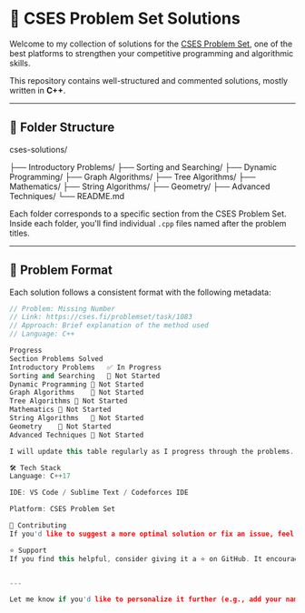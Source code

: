 # 📘 CSES Problem Set Solutions

Welcome to my collection of solutions for the [CSES Problem Set](https://cses.fi/problemset/), one of the best platforms to strengthen your competitive programming and algorithmic skills.

This repository contains well-structured and commented solutions, mostly written in **C++**.

---

## 📂 Folder Structure

cses-solutions/

├── Introductory Problems/
├── Sorting and Searching/
├── Dynamic Programming/
├── Graph Algorithms/
├── Tree Algorithms/
├── Mathematics/
├── String Algorithms/
├── Geometry/
├── Advanced Techniques/
└── README.md


Each folder corresponds to a specific section from the CSES Problem Set. Inside each folder, you'll find individual `.cpp` files named after the problem titles.

---

## 🧠 Problem Format

Each solution follows a consistent format with the following metadata:

```cpp
// Problem: Missing Number
// Link: https://cses.fi/problemset/task/1083
// Approach: Brief explanation of the method used
// Language: C++

Progress
Section	Problems Solved
Introductory Problems	✅ In Progress
Sorting and Searching	🚧 Not Started
Dynamic Programming	🚧 Not Started
Graph Algorithms	🚧 Not Started
Tree Algorithms	🚧 Not Started
Mathematics	🚧 Not Started
String Algorithms	🚧 Not Started
Geometry	🚧 Not Started
Advanced Techniques	🚧 Not Started

I will update this table regularly as I progress through the problems.

🛠️ Tech Stack
Language: C++17

IDE: VS Code / Sublime Text / Codeforces IDE

Platform: CSES Problem Set

🙌 Contributing
If you'd like to suggest a more optimal solution or fix an issue, feel free to fork the repo and create a pull request. Contributions are always welcome!

⭐ Support
If you find this helpful, consider giving it a ⭐ on GitHub. It encourages me to keep solving and sharing more problems.


---

Let me know if you'd like to personalize it further (e.g., add your name, social links, or badges).
